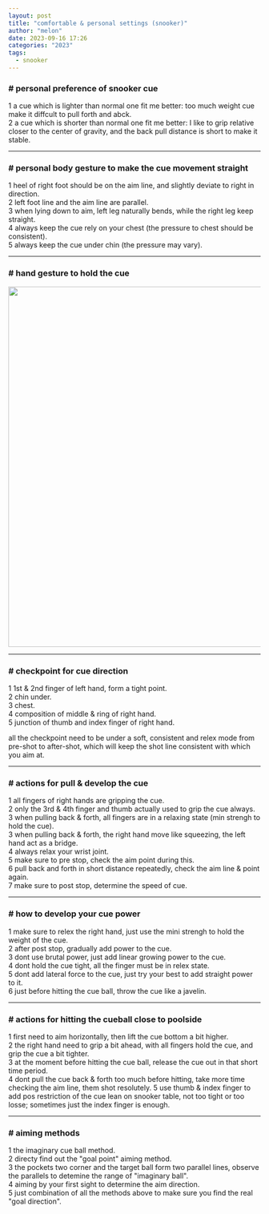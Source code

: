 ```yaml
---
layout: post
title: "comfortable & personal settings (snooker)"
author: "melon"
date: 2023-09-16 17:26
categories: "2023"
tags:
  - snooker
---
```


### # personal preference of snooker cue
1 a cue which is lighter than normal one fit me better: too much weight cue make it diffcult to pull forth and abck.  
2 a cue which is shorter than normal one fit me better: I like to grip relative closer to the center of gravity, and the back pull distance is short to make it stable.  

<hr>

### # personal body gesture to make the cue movement straight
1 heel of right foot should be on the aim line, and slightly deviate to right in direction.  
2 left foot line and the aim line are parallel.  
3 when lying down to aim, left leg naturally bends, while the right leg keep straight.  
4 always keep the cue rely on your chest (the pressure to chest should be consistent).  
5 always keep the cue under chin (the pressure may vary).  

<hr>

### # hand gesture to hold the cue

<img src="https://cdn.jsdelivr.net/gh/slothfull/cdn@main/image/snooker.pdf" width="720"/>

<hr>

### # checkpoint for cue direction
1 1st & 2nd finger of left hand, form a tight point.  
2 chin under.  
3 chest.  
4 composition of middle & ring of right hand.  
5 junction of thumb and index finger of right hand.

all the checkpoint need to be under a soft, consistent and relex mode from pre-shot to
after-shot, which will keep the shot line consistent with which you aim at.

<hr>

### # actions for pull & develop the cue
1 all fingers of right hands are gripping the cue.  
2 only the 3rd & 4th finger and thumb actually used to grip the cue always.  
3 when pulling back & forth, all fingers are in a relaxing state (min strengh to hold the cue).  
3 when pulling back & forth, the right hand move like squeezing, the left hand act as a bridge.  
4 always relax your wrist joint.  
5 make sure to pre stop, check the aim point during this.  
6 pull back and forth in short distance repeatedly, check the aim line & point again.  
7 make sure to post stop, determine the speed of cue.  

<hr>

### # how to develop your cue power
1 make sure to relex the right hand, just use the mini strengh to hold the weight of the cue.  
2 after post stop, gradually add power to the cue.  
3 dont use brutal power, just add linear growing power to the cue.  
4 dont hold the cue tight, all the finger must be in relex state.  
5 dont add lateral force to the cue, just try your best to add straight power to it.  
6 just before hitting the cue ball, throw the cue like a javelin.

<hr>

### # actions for hitting the cueball close to poolside
1 first need to aim horizontally, then lift the cue bottom a bit higher.  
2 the right hand need to grip a bit ahead, with all fingers hold the cue, and grip the cue a bit tighter.  
3 at the moment before hitting the cue ball, release the cue out in that short time period.  
4 dont pull the cue back & forth too much before hitting, take more time checking the aim line, them shot resolutely.
5 use thumb & index finger to add pos restriction of the cue lean on snooker table, not too tight or too losse;
sometimes just the index finger is enough.

<hr>

### # aiming methods
1 the imaginary cue ball method.  
2 directy find out the "goal point" aiming method.  
3 the pockets two corner and the target ball form two parallel lines, observe the parallels to detemine the range of "imaginary ball".  
4 aiming by your first sight to determine the aim direction.  
5 just combination of all the methods above to make sure you find the real "goal direction".  
